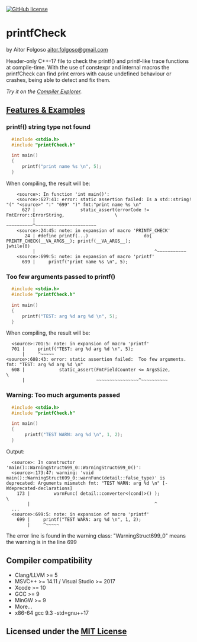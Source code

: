 [![GitHub license](https://img.shields.io/badge/C%2B%2B-17-blue)](https://en.cppreference.com/w/cpp/compiler_support#cpp17)

# printfCheck
by Aitor Folgoso <aitor.folgoso@gmail.com>

Header-only C++-17 file to check the printf() and printf-like trace functions at compile-time.
With the use of constexpr and internal macros the printfCheck can find print errors with cause undefined behaviour or crashes, being able to detect and fix them.

_Try it on the [Compiler Explorer](https://godbolt.org/z/8acPeq743)._

## [Features & Examples](example/)

### printf() string type not found

  ```cpp
    #include <stdio.h>
    #include "printfCheck.h"
  
    int main()
    {
        printf("print name %s \n", 5); 
    }
  ```
  
  When compiling, the result will be:

  ```
      <source>: In function 'int main()':
      <source>:627:41: error: static assertion failed: Is a std::string! "(" "<source>" ":" "699" ")" fmt:"print name %s \n"
        627 |                 static_assert(errorCode != FmtError::ErrorString,                   \
            |                               ~~~~~~~~~~^~~~~~~~~~~~~~~~~~~~~~~~
      <source>:24:45: note: in expansion of macro 'PRINTF_CHECK'
         24 | #define printf(...)                     do{ PRINTF_CHECK(__VA_ARGS__); printf(__VA_ARGS__);                    }while(0)
            |                                             ^~~~~~~~~~~~
      <source>:699:5: note: in expansion of macro 'printf'
        699 |     printf("print name %s \n", 5);
  ```

### Too few arguments passed to printf()

  ```cpp
    #include <stdio.h>
    #include "printfCheck.h"
  
    int main()
    {        
        printf("TEST: arg %d arg %d \n", 5);
    }
  ```
  
  When compiling, the result will be:

  ```
    <source>:701:5: note: in expansion of macro 'printf'
    701 |     printf("TEST: arg %d arg %d \n", 5);
        |     ^~~~~~
  <source>:608:43: error: static assertion failed:  Too few arguments. fmt: "TEST: arg %d arg %d \n"
    608 |             static_assert(FmtFieldCounter <= ArgsSize,                              \
        |                           ~~~~~~~~~~~~~~~~^~~~~~~~~~~
  ```

### Warning: Too much arguments passed
  ```cpp
    #include <stdio.h>
    #include "printfCheck.h"
  
    int main()
    {        
         printf("TEST WARN: arg %d \n", 1, 2);
    }
  ```

  Output:
  ```
    <source>: In constructor 'main()::WarningStruct699_0::WarningStruct699_0()':
    <source>:173:47: warning: 'void main()::WarningStruct699_0::warnFunc(detail::false_type)' is deprecated: Arguments mismatch fmt: "TEST WARN: arg %d \n" [-Wdeprecated-declarations]
      173 |         warnFunc( detail::converter<(cond)>() );                \
          |                                               ^
    ...
    <source>:699:5: note: in expansion of macro 'printf'
      699 |     printf("TEST WARN: arg %d \n", 1, 2);
          |     ^~~~~~
  ```
  The error line is found in the warning class: "WarningStruct699_0" means the warning is in the line 699

## Compiler compatibility

* Clang/LLVM >= 5
* MSVC++ >= 14.11 / Visual Studio >= 2017
* Xcode >= 10
* GCC >= 9
* MinGW >= 9
* More...
* x86-64 gcc 9.3 -std=gnu++17

## Licensed under the [MIT License](LICENSE)

